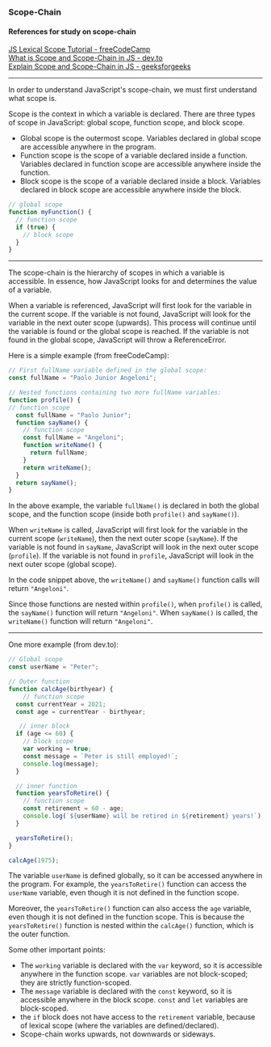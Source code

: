### Scope-Chain
#### References for study on scope-chain
[JS Lexical Scope Tutorial - freeCodeCamp](https://www.freecodecamp.org/news/javascript-lexical-scope-tutorial/) <br>
[What is Scope and Scope-Chain in JS - dev.to](https://dev.to/sumusiriwardana/what-is-scope-and-scope-chain-in-javascript-52j5) <br>
[Explain Scope and Scope-Chain in JS - geeksforgeeks](https://www.geeksforgeeks.org/explain-scope-and-scope-chain-in-javascript/)

---

In order to understand JavaScript's scope-chain, we must first understand what scope is. 

Scope is the context in which a variable is declared. There are three types of scope in JavaScript: global scope, function scope, and block scope. 

- Global scope is the outermost scope. Variables declared in global scope are accessible anywhere in the program.
- Function scope is the scope of a variable declared inside a function. Variables declared in function scope are accessible anywhere inside the function.
- Block scope is the scope of a variable declared inside a block. Variables declared in block scope are accessible anywhere inside the block.

```javascript
// global scope
function myFunction() {
  // function scope
  if (true) {
    // block scope
  }
}
```
---

The scope-chain is the hierarchy of scopes in which a variable is accessible. In essence, how JavaScript looks for and determines the value of a variable. 

When a variable is referenced, JavaScript will first look for the variable in the current scope. If the variable is not found, JavaScript will look for the variable in the next outer scope (upwards). This process will continue until the variable is found or the global scope is reached. If the variable is not found in the global scope, JavaScript will throw a ReferenceError.

Here is a simple example (from freeCodeCamp):
```javascript
// First fullName variable defined in the global scope:
const fullName = "Paolo Junior Angeloni";

// Nested functions containing two more fullName variables:
function profile() {
// function scope
  const fullName = "Paolo Junior";
  function sayName() {
    // function scope
    const fullName = "Angeloni";
    function writeName() {
      return fullName;
    }
    return writeName();
  }
  return sayName();
}
```

In the above example, the variable `fullName()` is declared in both the global scope, and the function scope (inside both `profile()` and `sayName()`). 

When `writeName` is called, JavaScript will first look for the variable in the current scope (`writeName`), then the next outer scope (`sayName`). If the variable is not found in `sayName`, JavaScript will look in the next outer scope (`profile`). If the variable is not found in `profile`, JavaScript will look in the next outer scope (global scope).

In the code snippet above, the `writeName()` and `sayName()` function calls will return `"Angeloni"`. 

Since those functions are nested within `profile()`, when `profile()` is called, the `sayName()` function will return `"Angeloni"`. When `sayName()` is called, the `writeName()` function will return `"Angeloni"`.

---

One more example (from dev.to):
```javascript
// Global scope
const userName = "Peter";

// Outer function
function calcAge(birthyear) {
    // function scope
  const currentYear = 2021;
  const age = currentYear - birthyear;

   // inner block
  if (age <= 60) {
    // block scope
    var working = true;
    const message = `Peter is still employed!`;
    console.log(message);
  }

  // inner function
  function yearsToRetire() {
    // function scope
    const retirement = 60 - age;
    console.log(`${userName} will be retired in ${retirement} years!`);
  }

  yearsToRetire();
}

calcAge(1975);
```

The variable `userName` is defined globally, so it can be accessed anywhere in the program. For example, the `yearsToRetire()` function can access the `userName` variable, even though it is not defined in the function scope. 

Moreover, the `yearsToRetire()` function can also access the `age` variable, even though it is not defined in the function scope. This is because the `yearsToRetire()` function is nested within the `calcAge()` function, which is the outer function.

Some other important points:
- The `working` variable is declared with the `var` keyword, so it is accessible anywhere in the function scope. `var` variables are not block-scoped; they are strictly function-scoped.
- The `message` variable is declared with the `const` keyword, so it is accessible anywhere in the block scope. `const` and `let` variables are block-scoped.
- the `if` block does not have access to the `retirement` variable, because of lexical scope (where the variables are defined/declared). 
- Scope-chain works upwards, not downwards or sideways.







